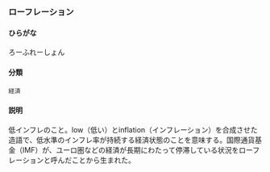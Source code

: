 <div style="display:none;">

## [あ行](securities-terms?id=あ行)
## [か行](securities-terms?id=か行)
## [さ行](securities-terms?id=さ行)
## [た行](securities-terms?id=た行)
## [な行](securities-terms?id=な行)
## [は行](securities-terms?id=は行)
## [ま行](securities-terms?id=ま行)
## [や行](securities-terms?id=や行)
## [ら行](securities-terms?id=ら行)

</div>

### ローフレーション

#### ひらがな

ろーふれーしょん

#### 分類

`経済`

#### 説明

低インフレのこと。low（低い）とinflation（インフレーション）を合成させた造語で、低水準のインフレ率が持続する経済状態のことを意味する。国際通貨基金（IMF）が、ユーロ圏などの経済が長期にわたって停滞している状況をローフレーションと呼んだことから生まれた。

<div style="display:none;">

## [わ行](securities-terms?id=わ行)
## [英数字・記号](securities-terms?id=英数字・記号)

</div>

